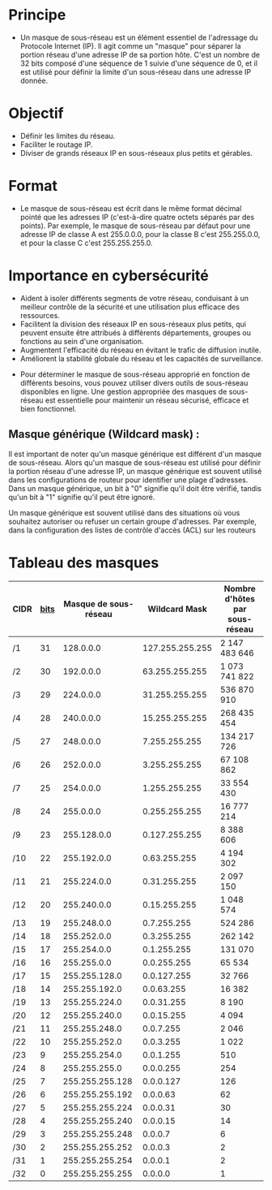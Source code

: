 # Principe 
* Un masque de sous-réseau est un élément essentiel de l'adressage du Protocole Internet (IP). Il agit comme un "masque" pour séparer la portion réseau d'une adresse IP de sa portion hôte. C'est un nombre de 32 bits composé d'une séquence de 1 suivie d'une séquence de 0, et il est utilisé pour définir la limite d'un sous-réseau dans une adresse IP donnée.

# Objectif

- Définir les limites du réseau.
- Faciliter le routage IP.
- Diviser de grands réseaux IP en sous-réseaux plus petits et gérables.

# Format 
* Le masque de sous-réseau est écrit dans le même format décimal pointé que les adresses IP (c'est-à-dire quatre octets séparés par des points). Par exemple, le masque de sous-réseau par défaut pour une adresse IP de classe A est 255.0.0.0, pour la classe B c'est 255.255.0.0, et pour la classe C c'est 255.255.255.0.

# Importance en cybersécurité 
- Aident à isoler différents segments de votre réseau, conduisant à un meilleur contrôle de la sécurité et une utilisation plus efficace des ressources.
- Facilitent la division des réseaux IP en sous-réseaux plus petits, qui peuvent ensuite être attribués à différents départements, groupes ou fonctions au sein d'une organisation.
- Augmentent l'efficacité du réseau en évitant le trafic de diffusion inutile.
- Améliorent la stabilité globale du réseau et les capacités de surveillance.

* Pour déterminer le masque de sous-réseau approprié en fonction de différents besoins, vous pouvez utiliser divers outils de sous-réseau disponibles en ligne. Une gestion appropriée des masques de sous-réseau est essentielle pour maintenir un réseau sécurisé, efficace et bien fonctionnel.

## **Masque générique (Wildcard mask) :** 
Il est important de noter qu'un masque générique est différent d'un masque de sous-réseau. Alors qu'un masque de sous-réseau est utilisé pour définir la portion réseau d'une adresse IP, un masque générique est souvent utilisé dans les configurations de routeur pour identifier une plage d'adresses. Dans un masque générique, un bit à "0" signifie qu'il doit être vérifié, tandis qu'un bit à "1" signifie qu'il peut être ignoré.

Un masque générique est souvent utilisé dans des situations où vous souhaitez autoriser ou refuser un certain groupe d'adresses. Par exemple, dans la configuration des listes de contrôle d'accès (ACL) sur les routeurs

# Tableau des masques 

| CIDR | [bits](https://fr.wikipedia.org/wiki/Bit "Bit") | Masque de sous-réseau | Wildcard Mask | Nombre d'hôtes par sous-réseau |
|------|-----------------------------------------------|-----------------------|---------------|--------------------------------|
| /1   | 31                                           | 128.0.0.0             | 127.255.255.255 | 2 147 483 646                 |
| /2   | 30                                           | 192.0.0.0             | 63.255.255.255  | 1 073 741 822                 |
| /3   | 29                                           | 224.0.0.0             | 31.255.255.255  | 536 870 910                   |
| /4   | 28                                           | 240.0.0.0             | 15.255.255.255  | 268 435 454                   |
| /5   | 27                                           | 248.0.0.0             | 7.255.255.255   | 134 217 726                   |
| /6   | 26                                           | 252.0.0.0             | 3.255.255.255   | 67 108 862                    |
| /7   | 25                                           | 254.0.0.0             | 1.255.255.255   | 33 554 430                    |
| /8   | 24                                           | 255.0.0.0             | 0.255.255.255   | 16 777 214                    |
| /9   | 23                                           | 255.128.0.0           | 0.127.255.255   | 8 388 606                     |
| /10  | 22                                           | 255.192.0.0           | 0.63.255.255    | 4 194 302                     |
| /11  | 21                                           | 255.224.0.0           | 0.31.255.255    | 2 097 150                     |
| /12  | 20                                           | 255.240.0.0           | 0.15.255.255    | 1 048 574                     |
| /13  | 19                                           | 255.248.0.0           | 0.7.255.255     | 524 286                       |
| /14  | 18                                           | 255.252.0.0           | 0.3.255.255     | 262 142                       |
| /15  | 17                                           | 255.254.0.0           | 0.1.255.255     | 131 070                       |
| /16  | 16                                           | 255.255.0.0           | 0.0.255.255     | 65 534                        |
| /17  | 15                                           | 255.255.128.0         | 0.0.127.255     | 32 766                        |
| /18  | 14                                           | 255.255.192.0         | 0.0.63.255      | 16 382                        |
| /19  | 13                                           | 255.255.224.0         | 0.0.31.255      | 8 190                         |
| /20  | 12                                           | 255.255.240.0         | 0.0.15.255      | 4 094                         |
| /21  | 11                                           | 255.255.248.0         | 0.0.7.255       | 2 046                         |
| /22  | 10                                           | 255.255.252.0         | 0.0.3.255       | 1 022                         |
| /23  | 9                                            | 255.255.254.0         | 0.0.1.255       | 510                           |
| /24  | 8                                            | 255.255.255.0         | 0.0.0.255       | 254                           |
| /25  | 7                                            | 255.255.255.128       | 0.0.0.127       | 126                           |
| /26  | 6                                            | 255.255.255.192       | 0.0.0.63        | 62                            |
| /27  | 5                                            | 255.255.255.224       | 0.0.0.31        | 30                            |
| /28  | 4                                            | 255.255.255.240       | 0.0.0.15        | 14                            |
| /29  | 3                                            | 255.255.255.248       | 0.0.0.7         | 6                             |
| /30  | 2                                            | 255.255.255.252       | 0.0.0.3         | 2                             |
| /31  | 1                                            | 255.255.255.254       | 0.0.0.1         | 2                             |
| /32  | 0                                            | 255.255.255.255       | 0.0.0.0         | 1                             |
